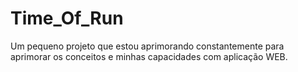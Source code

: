 # Time_Of_Run
Um pequeno projeto que estou aprimorando constantemente para aprimorar os conceitos e minhas capacidades com aplicação WEB.
